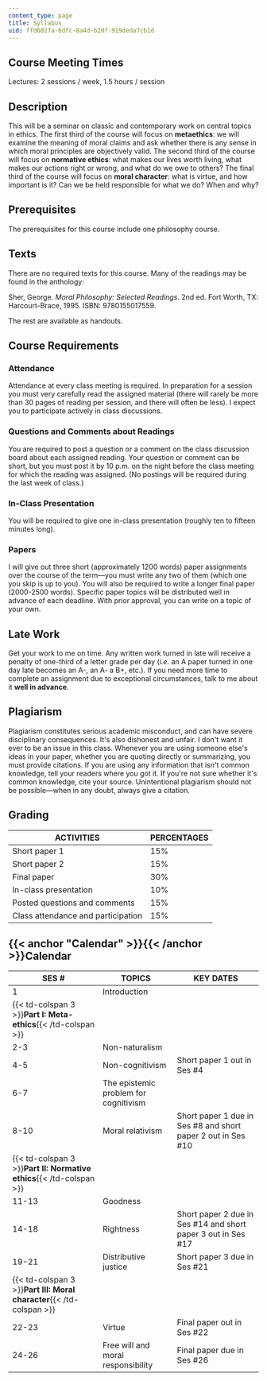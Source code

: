 ```yaml
---
content_type: page
title: Syllabus
uid: ffd6027a-6dfc-8a4d-b20f-919deda7cb1d
---
```


Course Meeting Times
--------------------

Lectures: 2 sessions / week, 1.5 hours / session

Description
-----------

This will be a seminar on classic and contemporary work on central topics in ethics. The first third of the course will focus on **metaethics**: we will examine the meaning of moral claims and ask whether there is any sense in which moral principles are objectively valid. The second third of the course will focus on **normative ethics**: what makes our lives worth living, what makes our actions right or wrong, and what do we owe to others? The final third of the course will focus on **moral character**: what is virtue, and how important is it? Can we be held responsible for what we do? When and why?

Prerequisites
-------------

The prerequisites for this course include one philosophy course.

Texts
-----

There are no required texts for this course. Many of the readings may be found in the anthology:

Sher, George. _Moral Philosophy: Selected Readings_. 2nd ed. Fort Worth, TX: Harcourt-Brace, 1995. ISBN: 9780155017559.

The rest are available as handouts.

Course Requirements
-------------------

### Attendance

Attendance at every class meeting is required. In preparation for a session you must very carefully read the assigned material (there will rarely be more than 30 pages of reading per session, and there will often be less). I expect you to participate actively in class discussions.

### Questions and Comments about Readings

You are required to post a question or a comment on the class discussion board about each assigned reading. Your question or comment can be short, but you must post it by 10 p.m. on the night before the class meeting for which the reading was assigned. (No postings will be required during the last week of class.)

### In-Class Presentation

You will be required to give one in-class presentation (roughly ten to fifteen minutes long).

### Papers

I will give out three short (approximately 1200 words) paper assignments over the course of the term—you must write any two of them (which one you skip is up to you). You will also be required to write a longer final paper (2000-2500 words). Specific paper topics will be distributed well in advance of each deadline. With prior approval, you can write on a topic of your own.

Late Work
---------

Get your work to me on time. Any written work turned in late will receive a penalty of one-third of a letter grade per day (_i.e._ an A paper turned in one day late becomes an A-, an A- a B+, etc.). If you need more time to complete an assignment due to exceptional circumstances, talk to me about it **well in advance**.

Plagiarism
----------

Plagiarism constitutes serious academic misconduct, and can have severe disciplinary consequences. It's also dishonest and unfair. I don't want it ever to be an issue in this class. Whenever you are using someone else's ideas in your paper, whether you are quoting directly or summarizing, you must provide citations. If you are using any information that isn't common knowledge, tell your readers where you got it. If you're not sure whether it's common knowledge, cite your source. Unintentional plagiarism should not be possible—when in any doubt, always give a citation.

Grading
-------

| ACTIVITIES | PERCENTAGES |
| --- | --- |
| Short paper 1 | 15% |
| Short paper 2 | 15% |
| Final paper | 30% |
| In-class presentation | 10% |
| Posted questions and comments | 15% |
| Class attendance and participation | 15% 

{{< anchor "Calendar" >}}{{< /anchor >}}Calendar
------------------------------------------------

| SES # | TOPICS | KEY DATES |
| --- | --- | --- |
| 1 | Introduction | &nbsp; |
| {{< td-colspan 3 >}}**Part I: Meta-ethics**{{< /td-colspan >}} |||
| 2-3 | Non-naturalism | &nbsp; |
| 4-5 | Non-cognitivism | Short paper 1 out in Ses #4 |
| 6-7 | The epistemic problem for cognitivism | &nbsp; |
| 8-10 | Moral relativism | Short paper 1 due in Ses #8 and short paper 2 out in Ses #10 |
| {{< td-colspan 3 >}}**Part II: Normative ethics**{{< /td-colspan >}} |||
| 11-13 | Goodness | &nbsp; |
| 14-18 | Rightness | Short paper 2 due in Ses #14 and short paper 3 out in Ses #17 |
| 19-21 | Distributive justice | Short paper 3 due in Ses #21 |
| {{< td-colspan 3 >}}**Part III: Moral character**{{< /td-colspan >}} |||
| 22-23 | Virtue | Final paper out in Ses #22 |
| 24-26 | Free will and moral responsibility | Final paper due in Ses #26